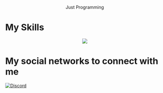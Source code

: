 <p align="center">
  Just Programming </>
<p align="center">


# My Skills
<p align="center">
  <a href="https://skillicons.dev">
    <img src="https://skillicons.dev/icons?i=python,js,nodejs,html,css,linux,photoshop,premiere,illustrator,audition,xd,wordpress,raspberrypi,bots,vscode,arduino,bootstrap,cs,cloudflare,discord" />
  </a>
</p>
<p align="center">
  
  
# My social networks to connect with me

[![Discord][1.2]][1]

[1.2]: https://skillicons.dev/icons?i=discord&perline=3


[1]: https://discord.com/users/741964585300656170



